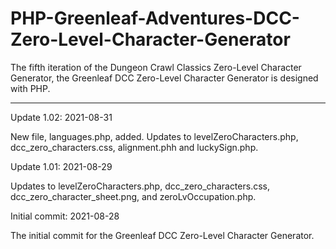 # PHP-Greenleaf-Adventures-DCC-Zero-Level-Character-Generator
The fifth iteration of the Dungeon Crawl Classics Zero-Level Character Generator, the Greenleaf DCC Zero-Level Character Generator is designed with PHP.

---------------


Update 1.02: 2021-08-31

New file, languages.php, added.  Updates to levelZeroCharacters.php, dcc_zero_characters.css, alignment.phh and luckySign.php.


Update 1.01: 2021-08-29

Updates to levelZeroCharacters.php, dcc_zero_characters.css, dcc_zero_character_sheet.png, and zeroLvOccupation.php.


Initial commit: 2021-08-28

The initial commit for the Greenleaf DCC Zero-Level Character Generator.
